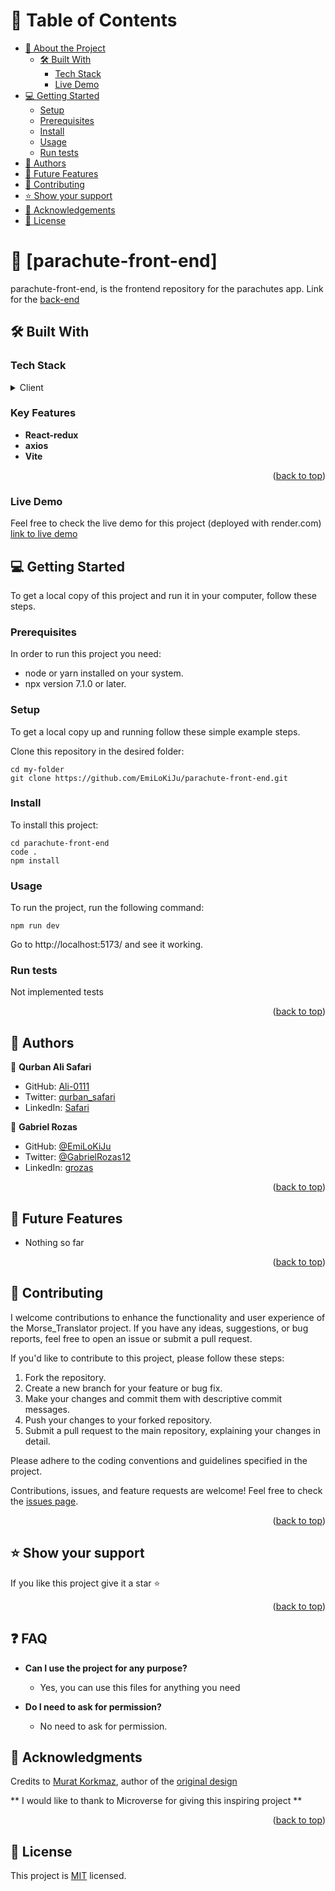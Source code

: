 <a name="parachute-front-end"></a>

# 📗 Table of Contents

- [📖 About the Project](#about-project)
  - [🛠 Built With](#built-with)
    - [Tech Stack](#tech-stack)
    - [Live Demo](#live-demo)
- [💻 Getting Started](#getting-started)
  - [Setup](#setup)
  - [Prerequisites](#prerequisites)
  - [Install](#install)
  - [Usage](#usage)
  - [Run tests](#run-tests)
- [👥 Authors](#authors)
- [🔭 Future Features](#future-features)
- [🤝 Contributing](#contributing)
- [⭐️ Show your support](#support)
- [🙏 Acknowledgements](#acknowledgements)
- [📝 License](#license)

<!-- PROJECT DESCRIPTION -->

# 📖 [parachute-front-end] <a name="about-project"></a>
parachute-front-end, is the frontend repository for the parachutes app.
Link for the [back-end](https://github.com/EmiLoKiJu/parachute-back-end)

## 🛠 Built With <a name="built-with"></a>

### Tech Stack <a name="tech-stack"></a>

<details>
  <summary>Client</summary>
  <ul>
    <li><a href="https://github.com/vitejs/vite-plugin-react/blob/main/packages/plugin-react/README.md">@vitejs/plugin-react uses [Babel](https://babeljs.io/)</a></li>
    <li><a href="https://github.com/vitejs/vite-plugin-react-swc">@vitejs/plugin-react-swc uses [SWC](https://swc.rs/)</a></li>
    <li><a href="https://redux.js.org/introduction/installation">React-redux</a></li>
    <li><a href="https://axios-http.com/docs/intro">axios</a></li>
  </ul>
</details>

<!-- Features -->

### Key Features <a name="key-features"></a>

- **React-redux**
- **axios**
- **Vite**

<p align="right">(<a href="#readme-top">back to top</a>)</p>

### Live Demo <a name="live-demo"></a>

Feel free to check the live demo for this project
(deployed with render.com) [link to live demo](https://parachute-front-end.onrender.com/)


## 💻 Getting Started <a name="getting-started"></a>
<!-- https://github.com/EmiLoKiJu/parachute-front-end -->

To get a local copy of this project and run it in your computer, follow these steps.

### Prerequisites

In order to run this project you need:
- node or yarn installed on your system.
- npx version 7.1.0 or later.

### Setup

To get a local copy up and running follow these simple example steps.

Clone this repository in the desired folder:
```
cd my-folder
git clone https://github.com/EmiLoKiJu/parachute-front-end.git
```

### Install

To install this project:
```
cd parachute-front-end
code .
npm install
```
### Usage

To run the project, run the following command:
```
npm run dev
```

Go to http://localhost:5173/ and see it working.

### Run tests

Not implemented tests

<p align="right">(<a href="#parachute-front-end">back to top</a>)</p>

<!-- AUTHORS -->
## 👥 Authors <a name="authors"></a>

👤 **Qurban Ali Safari**
- GitHub:   [Ali-0111](https://github.com/Ali-0111)
- Twitter:  [qurban_safari](https://twitter.com/qurban_safari)
- LinkedIn: [Safari](https://www.linkedin.com/in/ali-safari-linked)

👤 **Gabriel Rozas**
- GitHub: [@EmiLoKiJu](https://github.com/EmiLoKiJu)
- Twitter: [@GabrielRozas12](https://twitter.com/GabrielRozas12)
- LinkedIn: [grozas](https://www.linkedin.com/in/grozas/)

<p align="right">(<a href="#parachute-front-end">back to top</a>)</p>

<!-- FUTURE FEATURES -->

## 🔭 Future Features <a name="future-features"></a>

- Nothing so far

<p align="right">(<a href="#parachute-front-end">back to top</a>)</p>

<!-- CONTRIBUTING -->

## 🤝 Contributing <a name="contributing"></a>

I welcome contributions to enhance the functionality and user experience of the Morse_Translator project. If you have any ideas, suggestions, or bug reports, feel free to open an issue or submit a pull request.

If you'd like to contribute to this project, please follow these steps:

1. Fork the repository.
2. Create a new branch for your feature or bug fix.
3. Make your changes and commit them with descriptive commit messages.
4. Push your changes to your forked repository.
5. Submit a pull request to the main repository, explaining your changes in detail.

Please adhere to the coding conventions and guidelines specified in the project.

Contributions, issues, and feature requests are welcome!
Feel free to check the [issues page](../../issues).

<p align="right">(<a href="#parachute-front-end">back to top</a>)</p>

<!-- SUPPORT -->

## ⭐️ Show your support <a name="support"></a>

If you like this project give it a star ⭐️

<p align="right">(<a href="#parachute-front-end">back to top</a>)</p>

<!-- FAQ -->

## ❓ FAQ <a name="faq"></a>

- **Can I use the project for any purpose?**

  - Yes, you can use this files for anything you need

- **Do I need to ask for permission?**

  - No need to ask for permission.


<!-- ACKNOWLEDGEMENTS -->

## 🙏 Acknowledgments <a name="acknowledgements"></a>

Credits to [Murat Korkmaz](https://www.behance.net/muratk), author of the [original design](https://www.behance.net/gallery/26425031/Vespa-Responsive-Redesign)

** I would like to thank to Microverse for giving this inspiring project **

<p align="right">(<a href="#parachute-front-end">back to top</a>)</p>

<!-- LICENSE -->

## 📝 License <a name="license"></a>

This project is [MIT](./LICENSE) licensed.
